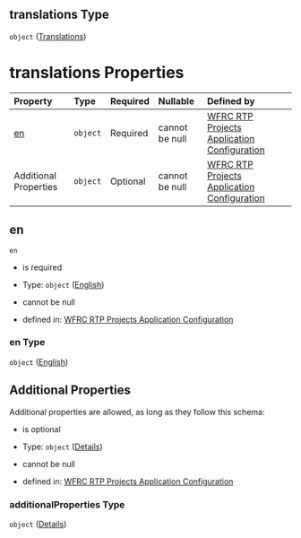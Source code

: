 ## translations Type

`object` ([Translations](config-properties-translations.md))

# translations Properties

| Property              | Type     | Required | Nullable       | Defined by                                                                                                                                                                                                     |
| :-------------------- | :------- | :------- | :------------- | :------------------------------------------------------------------------------------------------------------------------------------------------------------------------------------------------------------- |
| [en](#en)             | `object` | Required | cannot be null | [WFRC RTP Projects Application Configuration](config-properties-translations-properties-english.md "https://wfrc.org/rtp-2023-adopted-map/config.schema.json#/properties/translations/properties/en")          |
| Additional Properties | `object` | Optional | cannot be null | [WFRC RTP Projects Application Configuration](config-properties-translations-additionalproperties.md "https://wfrc.org/rtp-2023-adopted-map/config.schema.json#/properties/translations/additionalProperties") |

## en



`en`

*   is required

*   Type: `object` ([English](config-properties-translations-properties-english.md))

*   cannot be null

*   defined in: [WFRC RTP Projects Application Configuration](config-properties-translations-properties-english.md "https://wfrc.org/rtp-2023-adopted-map/config.schema.json#/properties/translations/properties/en")

### en Type

`object` ([English](config-properties-translations-properties-english.md))

## Additional Properties

Additional properties are allowed, as long as they follow this schema:



*   is optional

*   Type: `object` ([Details](config-properties-translations-additionalproperties.md))

*   cannot be null

*   defined in: [WFRC RTP Projects Application Configuration](config-properties-translations-additionalproperties.md "https://wfrc.org/rtp-2023-adopted-map/config.schema.json#/properties/translations/additionalProperties")

### additionalProperties Type

`object` ([Details](config-properties-translations-additionalproperties.md))
